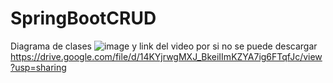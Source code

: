 # SpringBootCRUD
Diagrama de clases
![image](https://user-images.githubusercontent.com/99548614/235831780-7491396c-f062-4454-a9ca-b5b851fe8916.png)
y link del video por si no se puede descargar 
https://drive.google.com/file/d/14KYjrwgMXJ_BkeiIImKZYA7ig6FTqfJc/view?usp=sharing 
